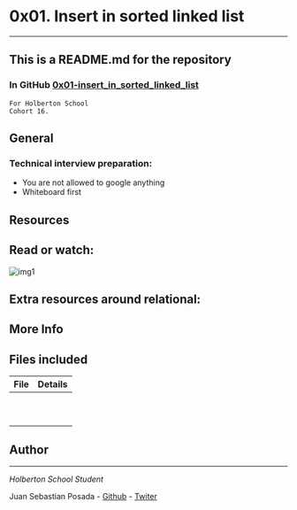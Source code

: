 # 0x01. Insert in sorted linked list
***
## This is a README.md for the repository
### In GitHub [0x01-insert_in_sorted_linked_list]()
```
For Holberton School
Cohort 16.
```
## General

### Technical interview preparation:

* You are not allowed to google anything
* Whiteboard first

## Resources

## Read or watch:

![img1](https://user-images.githubusercontent.com/85587286/183459033-dbaec50c-5d50-4916-8151-2256a17b28c0.gif)

## Extra resources around relational:

## More Info

## Files included

| File                 | Details                                    |
|--------------------- | ------------------------------------------ |
| []() |	       |
| []() |	       |
| []() |	       |
| []() |	       |
| []() |	       |
| []() |	       |
| []() |	       |
| []() |	       |
| []() |	       |
| []() |	       |


## Author
***
*Holberton School Student*

Juan Sebastian Posada  - [Github](https://github.com/Juansepo13) - [Twiter](https://twitter.com/@JuanSeb35904130)   